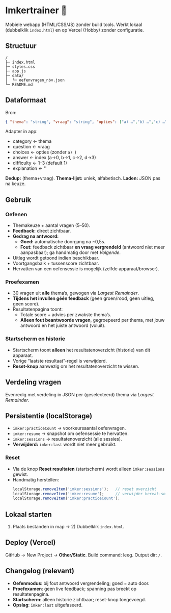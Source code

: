 # Imkertrainer 🐝

Mobiele webapp (HTML/CSS/JS) zonder build tools. Werkt lokaal (dubbelklik `index.html`) en op Vercel (Hobby) zonder configuratie.

## Structuur
```
/
├─ index.html
├─ styles.css
├─ app.js
├─ data/
│  └─ oefenvragen_nbv.json
└─ README.md
```

## Dataformaat
Bron:
```json
{ "thema": "string", "vraag": "string", "opties": ["a) …","b) …","c) …","d) …"], "antwoord": "a|b|c|d", "difficulty": 1, "explanation": "" }
```
Adapter in app:
- category ← thema
- question ← vraag
- choices ← opties (zonder `a) `)
- answer ← index (a→0, b→1, c→2, d→3)
- difficulty ← 1–3 (default 1)
- explanation ← ''

**Dedup:** (thema+vraag). **Thema-lijst:** uniek, alfabetisch. **Laden:** JSON pas na keuze.

## Gebruik

### Oefenen
- Themakeuze + aantal vragen (5–50).
- **Feedback:** direct zichtbaar.
- **Gedrag na antwoord:**
  - **Goed:** automatische doorgang na ~0,5s.
  - **Fout:** feedback zichtbaar **en vraag vergrendeld** (antwoord niet meer aanpasbaar); ga handmatig door met *Volgende*.
- Uitleg wordt getoond indien beschikbaar.
- Voortgangsbalk + tussenscore zichtbaar.
- Hervatten van een oefensessie is mogelijk (zelfde apparaat/browser).

### Proefexamen
- 30 vragen uit **alle** thema’s, gewogen via *Largest Remainder*.
- **Tijdens het invullen géén feedback** (geen groen/rood, geen uitleg, geen score).
- Resultatenpagina toont:
  - Totale score + advies per zwakste thema’s.
  - **Alleen fout beantwoorde vragen**, gegroepeerd per thema, met jouw antwoord en het juiste antwoord (voluit).

### Startscherm en historie
- Startscherm toont **alleen** het resultatenoverzicht (historie) van dit apparaat.
- Vorige “laatste resultaat”-regel is verwijderd.
- **Reset-knop** aanwezig om het resultatenoverzicht te wissen.

## Verdeling vragen
Evenredig met verdeling in JSON per (geselecteerd) thema via *Largest Remainder*.

## Persistentie (localStorage)
- `imker:practiceCount` → voorkeursaantal oefenvragen.
- `imker:resume` → snapshot om oefensessie te hervatten.
- `imker:sessions` → resultatenoverzicht (alle sessies).
- **Verwijderd:** `imker:last` wordt niet meer gebruikt.

### Reset
- Via de knop **Reset resultaten** (startscherm) wordt alleen `imker:sessions` gewist.
- Handmatig herstellen:
  ```js
  localStorage.removeItem('imker:sessions');   // reset overzicht
  localStorage.removeItem('imker:resume');     // verwijder hervat-snapshot
  localStorage.removeItem('imker:practiceCount');
  ```

## Lokaal starten
1) Plaats bestanden in map → 2) Dubbelklik `index.html`.

## Deploy (Vercel)
GitHub → New Project → **Other/Static**. Build command: leeg. Output dir: `/`.

## Changelog (relevant)
- **Oefenmodus**: bij fout antwoord vergrendeling; goed = auto door.
- **Proefexamen**: geen live feedback; spanning pas breekt op resultatenpagina.
- **Startscherm**: alleen historie zichtbaar; reset-knop toegevoegd.
- **Opslag**: `imker:last` uitgefaseerd.
